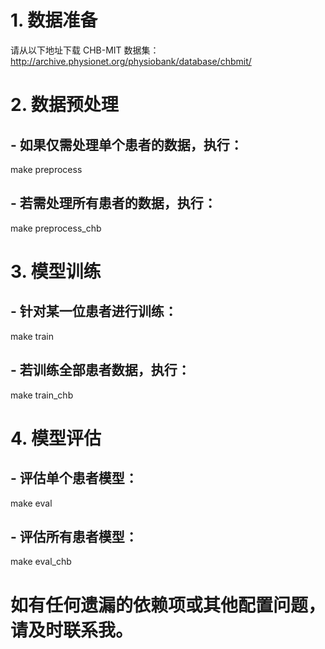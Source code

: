 # 1. 数据准备
请从以下地址下载 CHB-MIT 数据集：
http://archive.physionet.org/physiobank/database/chbmit/

# 2. 数据预处理

## - 如果仅需处理单个患者的数据，执行：
make preprocess

## - 若需处理所有患者的数据，执行：
make preprocess_chb

# 3. 模型训练

## - 针对某一位患者进行训练：
make train

## - 若训练全部患者数据，执行：
make train_chb

# 4. 模型评估

## - 评估单个患者模型：
make eval

## - 评估所有患者模型：
make eval_chb

# 如有任何遗漏的依赖项或其他配置问题，请及时联系我。
